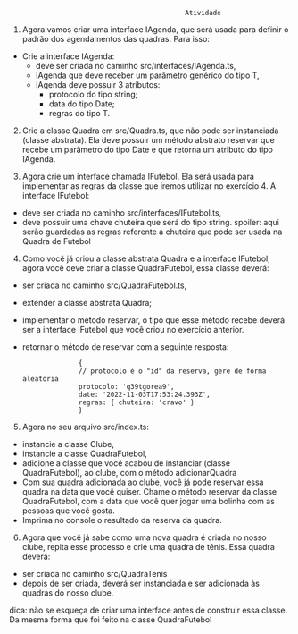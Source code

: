                                                 Atividade

1. Agora vamos criar uma interface IAgenda, que será usada para definir o padrão dos agendamentos das quadras. Para isso:

- Crie a interface IAgenda:
    - deve ser criada no caminho src/interfaces/IAgenda.ts,
    - IAgenda que deve receber um parâmetro genérico do tipo T,
    - IAgenda deve possuir 3 atributos:
        - protocolo do tipo string;
        - data do tipo Date;
        - regras do tipo T.

2. Crie a classe Quadra em src/Quadra.ts, que não pode ser instanciada (classe abstrata). Ela deve possuir um método abstrato reservar que recebe um parâmetro do tipo Date e que retorna um atributo do tipo IAgenda.

3. Agora crie um interface chamada IFutebol. Ela será usada para implementar as regras da classe que iremos utilizar no exercício 4. A interface IFutebol:

- deve ser criada no caminho src/interfaces/IFutebol.ts,
- deve possuir uma chave chuteira que será do tipo string. spoiler: aqui serão guardadas as regras referente a chuteira que pode ser usada na Quadra de Futebol

4. Como você já criou a classe abstrata Quadra e a interface IFutebol, agora você deve criar a classe QuadraFutebol, essa classe deverá:

- ser criada no caminho src/QuadraFutebol.ts,
- extender a classe abstrata Quadra;
- implementar o método reservar, o tipo que esse método recebe deverá ser a interface IFutebol que você criou no exercício anterior.
- retornar o método de reservar com a seguinte resposta:

                    {
                    // protocolo é o "id" da reserva, gere de forma aleatória
                    protocolo: 'q39tgorea9',
                    date: '2022-11-03T17:53:24.393Z',
                    regras: { chuteira: 'cravo' }
                    }

5. Agora no seu arquivo src/index.ts:

- instancie a classe Clube,
- instancie a classe QuadraFutebol,
- adicione a classe que você acabou de instanciar (classe QuadraFutebol), ao clube, com o método adicionarQuadra
- Com sua quadra adicionada ao clube, você já pode reservar essa quadra na data que você quiser. Chame o método reservar da classe QuadraFutebol, com a data que você quer jogar uma bolinha com as pessoas que você gosta.
- Imprima no console o resultado da reserva da quadra.

6. Agora que você já sabe como uma nova quadra é criada no nosso clube, repita esse processo e crie uma quadra de tênis. Essa quadra deverá:

- ser criada no caminho src/QuadraTenis
- depois de ser criada, deverá ser instanciada e ser adicionada às quadras do nosso clube.

dica: não se esqueça de criar uma interface antes de construir essa classe. Da mesma forma que foi feito na classe QuadraFutebol